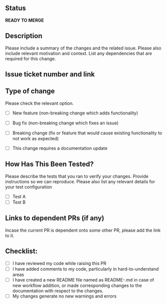 ## Status

**READY TO MERGE**

## Description

Please include a summary of the changes and the related issue.
Please also include relevant motivation and context.
List any dependencies that are required for this change.

## Issue ticket number and link

## Type of change

Please check the relevant option.

-   [ ] New feature (non-breaking change which adds functionality)
-   [ ] Bug fix (non-breaking change which fixes an issue)
-   [ ] Breaking change (fix or feature that would cause existing functionality to not work as expected)
-   [ ] This change requires a documentation update


## How Has This Been Tested?

Please describe the tests that you ran to verify your changes. Provide instructions so we can reproduce.
Please also list any relevant details for your test configuration

-   [ ] Test A
-   [ ] Test B

## Links to dependent PRs (if any)

Incase the current PR is dependent onto some other PR, please add the link to it.

## Checklist:

-   [ ] I have reviewed my code while raising this PR
-   [ ] I have added comments to my code, particularly in hard-to-understand areas
-   [ ] I have created a new README file named as README-<name-of-the-workflow-file>.md in case of new workflow addition,  or made corresponding changes to the documentation with respect to the changes.
-   [ ] My changes generate no new warnings and errors
